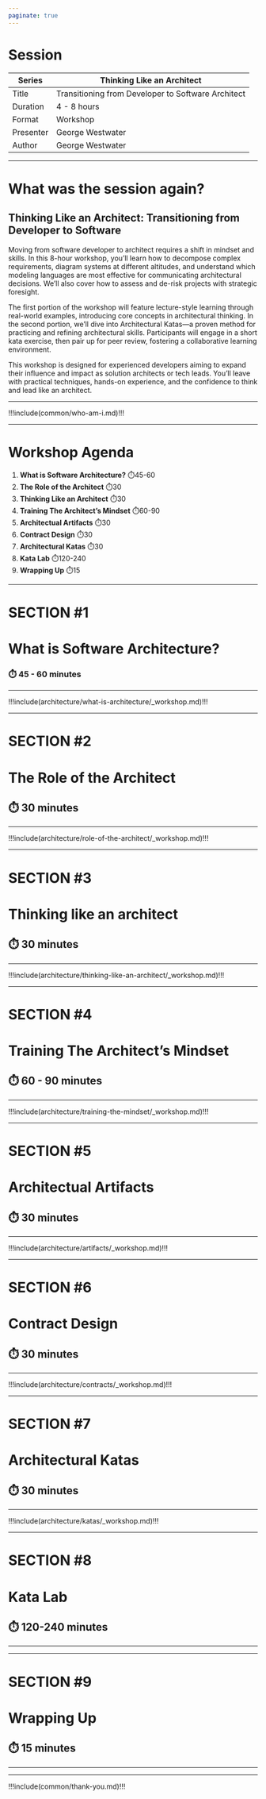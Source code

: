 ```yaml
---
paginate: true
---
```


# Session

| Series | Thinking Like an Architect |
| ------ | -------------------------- |
| Title | Transitioning from Developer to Software Architect |
| Duration | 4 - 8 hours |
| Format | Workshop |
| Presenter | George Westwater |
| Author | George Westwater |

---

# What was the session again?

## Thinking Like an Architect: Transitioning from Developer to Software

Moving from software developer to architect requires a shift in mindset and skills. In this 8-hour workshop, you’ll learn how to decompose complex requirements, diagram systems at different altitudes, and understand which modeling languages are most effective for communicating architectural decisions. We’ll also cover how to assess and de-risk projects with strategic foresight.

The first portion of the workshop will feature lecture-style learning through real-world examples, introducing core concepts in architectural thinking. In the second portion, we’ll dive into Architectural Katas—a proven method for practicing and refining architectural skills. Participants will engage in a short kata exercise, then pair up for peer review, fostering a collaborative learning environment.

This workshop is designed for experienced developers aiming to expand their influence and impact as solution architects or tech leads. You’ll leave with practical techniques, hands-on experience, and the confidence to think and lead like an architect.

---
!!!include(common/who-am-i.md)!!!

---

# Workshop Agenda

1. **What is Software Architecture?**     ⏱️45-60
2. **The Role of the Architect**          ⏱️30
3. **Thinking Like an Architect**         ⏱️30
4. **Training The Architect’s Mindset**   ⏱️60-90
5. **Architectual Artifacts**             ⏱️30
5. **Contract Design**                    ⏱️30                   
7. **Architectural Katas**                ⏱️30
8. **Kata Lab**                           ⏱️120-240
9. **Wrapping Up**                        ⏱️15

---

<!-- _class: lead -->

# SECTION #1
# What is Software Architecture?
### ⏱️ 45 - 60 minutes 

<!-- 
This is the section introduction slide to topic. Reinforce the title: with something like 'Defining Software Architecture.' 
Set the stage by telling participants that the definition of architecture is more nuanced and layered than most people think. 
Encourage attendees to think beyond just diagrams or system components. 
-->

<!-- 
Ask the room: What does architecture mean to you? 
-->

---
!!!include(architecture/what-is-architecture/_workshop.md)!!!


---

<!-- _class: lead -->

# SECTION #2
# The Role of the Architect
## ⏱️ 30 minutes 

<!-- presenter notes
Ask: What does 'architect' mean in your organization? Set expectations that we’ll break down what architects actually do—and what makes the role indispensable in modern, adaptive enterprises.

The architect’s role is often misunderstood, frequently conflated with that of a technical lead, a systems designer, or a project manager. Yet, in modern enterprises particularly those striving to be adaptive the architect holds a distinct and essential position.
-->

---
!!!include(architecture/role-of-the-architect/_workshop.md)!!!

---

<!-- _class: lead -->

# SECTION #3
# Thinking like an architect
## ⏱️ 30 minutes 

<!-- presenter notes
This slide transitions from the external outputs of architecture to the internal discipline of architectural thinking.  

Ask the group: What does it *feel* like to think like an architect? Is it about knowing more—or seeing differently?

This is the bridge from practice to perspectiv
-->

---
!!!include(architecture/thinking-like-an-architect/_workshop.md)!!!

---

<!-- _class: lead -->

# SECTION #4
# Training The Architect’s Mindset
## ⏱️ 60 - 90 minutes 

<!-- presenter notes
 Just as the systems architects build are inherently complex, so too is the mindset required to design them. 
 
 Architects must navigate a multidimensional cognitive terrain engaging not with a single mode of thinking, but with many. 
 
 From systems awareness to ethical foresight, from scenario modeling to empathetic reasoning, the architect must be able to shift fluently across mental models depending on the situation.
 
  This is not just a skillset; it’s a form of adaptive intelligence rooted in situational fluency.
-->


---
!!!include(architecture/training-the-mindset/_workshop.md)!!!



---
<!-- _class: lead -->

# SECTION #5
# Architectual Artifacts
## ⏱️ 30 minutes 


---
!!!include(architecture/artifacts/_workshop.md)!!!

---
<!-- _class: lead -->

# SECTION #6
# Contract Design
## ⏱️ 30 minutes 

---
!!!include(architecture/contracts/_workshop.md)!!!


---
<!-- _class: lead -->

# SECTION #7
# Architectural Katas
## ⏱️ 30 minutes 

---
!!!include(architecture/katas/_workshop.md)!!!



---
<!-- _class: lead -->

# SECTION #8
# Kata Lab
## ⏱️ 120-240 minutes 

---
<!-- This page is intentionally left blank as a reminder to change tools. -->


---
<!-- _class: lead -->

# SECTION #9
# Wrapping Up
## ⏱️ 15 minutes 

---
<!-- This page is intentionally left; we may choose to add content here in the future --> 


---
!!!include(common/thank-you.md)!!!

